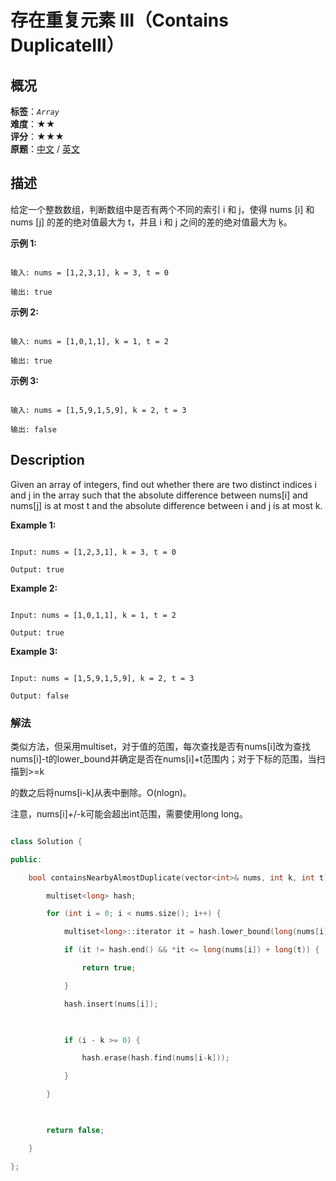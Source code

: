 # 存在重复元素 III（Contains DuplicateIII）
## 概况
**标签**：*`Array`*<br>
**难度**：★★<br>
**评分**：★★★<br>
**原题**：[中文](https://leetcode-cn.com/problems/contains-duplicate-iii) / [英文](https://leetcode.com/problems/contains-duplicate-iii)
## 描述

给定一个整数数组，判断数组中是否有两个不同的索引 i 和 j，使得 nums [i] 和 nums [j] 的差的绝对值最大为 t，并且 i 和 j 之间的差的绝对值最大为 ķ。

**示例 1:**

```

输入: nums = [1,2,3,1], k = 3, t = 0

输出: true

```

**示例 2:**

```

输入: nums = [1,0,1,1], k = 1, t = 2

输出: true

```

**示例 3:**

```

输入: nums = [1,5,9,1,5,9], k = 2, t = 3

输出: false

```



## Description

Given an array of integers, find out whether there are two distinct indices i and j in the array such that the absolute difference between nums[i] and nums[j] is at most t and the absolute difference between i and j is at most k.



**Example 1:**

```

Input: nums = [1,2,3,1], k = 3, t = 0

Output: true

```

**Example 2:**

```

Input: nums = [1,0,1,1], k = 1, t = 2

Output: true

```

**Example 3:**

```

Input: nums = [1,5,9,1,5,9], k = 2, t = 3

Output: false

```



### 解法

类似方法，但采用multiset，对于值的范围，每次查找是否有nums[i]改为查找nums[i]-t的lower_bound并确定是否在nums[i]+t范围内；对于下标的范围，当扫描到>=k

的数之后将nums[i-k]从表中删除。O(nlogn)。



注意，nums[i]+/-k可能会超出int范围，需要使用long long。

```c++

class Solution {

public:

    bool containsNearbyAlmostDuplicate(vector<int>& nums, int k, int t) {

        multiset<long> hash;

        for (int i = 0; i < nums.size(); i++) {

            multiset<long>::iterator it = hash.lower_bound(long(nums[i]) - long(t));

            if (it != hash.end() && *it <= long(nums[i]) + long(t)) {

                return true;

            }

            hash.insert(nums[i]);

            

            if (i - k >= 0) {

                hash.erase(hash.find(nums[i-k]));

            }

        }

        

        return false;

    }

};

```

